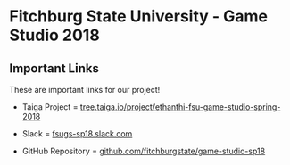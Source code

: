 # Fitchburg State University - Game Studio 2018

## Important Links

These are important links for our project!

*   Taiga Project = [tree.taiga.io/project/ethanthi-fsu-game-studio-spring-2018](https://tree.taiga.io/project/ethanthi-fsu-game-studio-spring-2018/)

*   Slack = [fsugs-sp18.slack.com](https://fsugs-sp18.slack.com/)

*   GitHub Repository = [github.com/fitchburgstate/game-studio-sp18](https://github.com/fitchburgstate/game-studio-sp18)